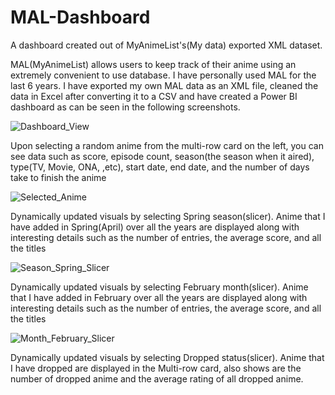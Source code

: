 # MAL-Dashboard
 A dashboard created out of MyAnimeList's(My data) exported XML dataset.


MAL(MyAnimeList) allows users to keep track of their anime using an extremely convenient to use database. I have personally used MAL for the last 6 years. I have exported my own MAL data as an XML file, cleaned the data in Excel after converting it to a CSV and have created a Power BI dashboard as can be seen in the following screenshots.


![Dashboard_View](https://github.com/user-attachments/assets/d738dd15-3c7c-40a8-b727-3025ff2713db)


Upon selecting a random anime from the multi-row card on the left, you can see data such as score, episode count, season(the season when it aired), type(TV, Movie, ONA, ,etc), start date, end date, and the number of days take to finish the anime


![Selected_Anime](https://github.com/user-attachments/assets/9c707b01-e7f9-4fec-840d-d43456460061)



Dynamically updated visuals by selecting Spring season(slicer). Anime that I have added in Spring(April) over all the years are displayed along with interesting details such as the number of entries, the average score, and all the titles


![Season_Spring_Slicer](https://github.com/user-attachments/assets/69c2691a-5e5a-448d-9ae9-683752a4e43d)


Dynamically updated visuals by selecting February month(slicer). Anime that I have added in February over all the years are displayed along with interesting details such as the number of entries, the average score, and all the titles


![Month_February_Slicer](https://github.com/user-attachments/assets/09b220a2-dbf4-42a2-b925-ecfbb1440909)


Dynamically updated visuals by selecting Dropped status(slicer). Anime that I have dropped are displayed in the Multi-row card, also shows are the number of dropped anime and the average rating of all dropped anime.
